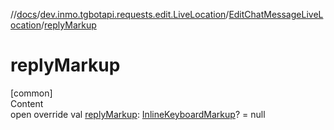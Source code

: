//[docs](../../../index.md)/[dev.inmo.tgbotapi.requests.edit.LiveLocation](../index.md)/[EditChatMessageLiveLocation](index.md)/[replyMarkup](reply-markup.md)



# replyMarkup  
[common]  
Content  
open override val [replyMarkup](reply-markup.md): [InlineKeyboardMarkup](../../dev.inmo.tgbotapi.types.buttons/-inline-keyboard-markup/index.md)? = null  



